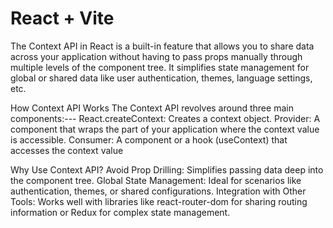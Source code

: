 # React + Vite

The Context API in React is a built-in feature that allows you to share data across your application without having to pass props manually through multiple levels of the component tree. It simplifies state management for global or shared data like user authentication, themes, language settings, etc.

How Context API Works
The Context API revolves around three main components:---
React.createContext: Creates a context object.
Provider: A component that wraps the part of your application where the context value is accessible.
Consumer: A component or a hook (useContext) that accesses the context value

Why Use Context API?
Avoid Prop Drilling: Simplifies passing data deep into the component tree.
Global State Management: Ideal for scenarios like authentication, themes, or shared configurations.
Integration with Other Tools: Works well with libraries like react-router-dom for sharing routing information or Redux for complex state management.